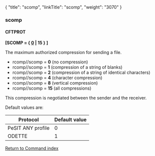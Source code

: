 {
    "title": "scomp",
    "linkTitle": "scomp",
    "weight": "3070"
}<span id="scomp"></span>

### scomp

#### CFTPROT

**\[SCOMP = { <u>0</u> | 15 } \]** 

The maximum authorized compression for sending a file.

-   rcomp//scomp
    = **0** (no compression)
-   rcomp//scomp
    = <span style="font-weight: bold;">1</span> (compression of a string of
    blanks)
-   rcomp//scomp
    = <span style="font-weight: bold;">2</span> (compression of a string of
    identical characters)
-   rcomp//scomp
    = <span style="font-weight: bold;">4</span> (character compression)
-   rcomp//scomp
    = <span style="font-weight: bold;">8</span> (vertical compression)
-   rcomp//scomp
    = <span style="font-weight: bold;">15</span> (all compressions)

This compression is negotiated between the sender and the receiver.

Default values are:


|  Protocol  |  Default value  |
| --- | --- |
|  PeSIT ANY profile  |  0  |
|  ODETTE  |  1  |


[Return to Command index](../../)
